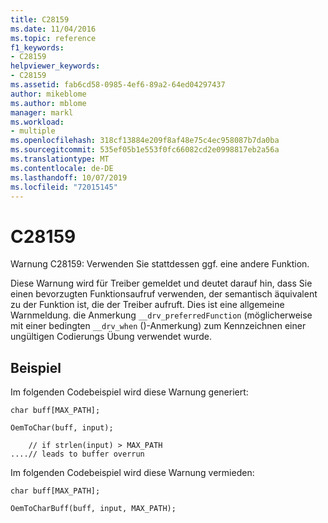 ```yaml
---
title: C28159
ms.date: 11/04/2016
ms.topic: reference
f1_keywords:
- C28159
helpviewer_keywords:
- C28159
ms.assetid: fab6cd58-0985-4ef6-89a2-64ed04297437
author: mikeblome
ms.author: mblome
manager: markl
ms.workload:
- multiple
ms.openlocfilehash: 318cf13884e209f8af48e75c4ec958087b7da0ba
ms.sourcegitcommit: 535ef05b1e553f0fc66082cd2e0998817eb2a56a
ms.translationtype: MT
ms.contentlocale: de-DE
ms.lasthandoff: 10/07/2019
ms.locfileid: "72015145"
---
```

# <a name="c28159"></a>C28159
Warnung C28159: Verwenden Sie stattdessen ggf. eine andere Funktion.

 Diese Warnung wird für Treiber gemeldet und deutet darauf hin, dass Sie einen bevorzugten Funktionsaufruf verwenden, der semantisch äquivalent zu der Funktion ist, die der Treiber aufruft. Dies ist eine allgemeine Warnmeldung. die Anmerkung `__drv_preferredFunction` (möglicherweise mit einer bedingten `__drv_when` ()-Anmerkung) zum Kennzeichnen einer ungültigen Codierungs Übung verwendet wurde.

## <a name="example"></a>Beispiel
 Im folgenden Codebeispiel wird diese Warnung generiert:

```
char buff[MAX_PATH];

OemToChar(buff, input);

    // if strlen(input) > MAX_PATH
....// leads to buffer overrun
```

 Im folgenden Codebeispiel wird diese Warnung vermieden:

```
char buff[MAX_PATH];

OemToCharBuff(buff, input, MAX_PATH);
```